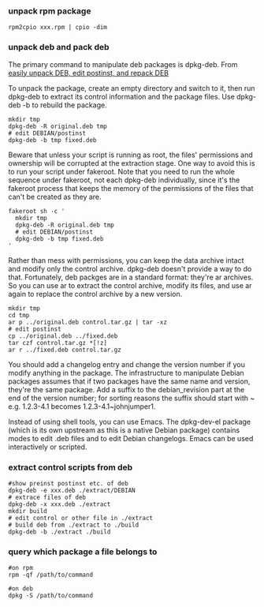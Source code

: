 ### unpack rpm package

```
rpm2cpio xxx.rpm | cpio -dim
```

### unpack deb and pack deb

The primary command to manipulate deb packages is dpkg-deb. From [easily unpack DEB, edit postinst, and repack DEB]

To unpack the package, create an empty directory and switch to it, then run dpkg-deb to extract its control information and the package files. 
Use dpkg-deb -b to rebuild the package.
```
mkdir tmp
dpkg-deb -R original.deb tmp
# edit DEBIAN/postinst
dpkg-deb -b tmp fixed.deb
```
Beware that unless your script is running as root, the files' permissions and ownership will be corrupted at the extraction stage.
One way to avoid this is to run your script under fakeroot. 
Note that you need to run the whole sequence under fakeroot, not each dpkg-deb individually, since it's the fakeroot process that keeps the memory of the permissions of the files that can't be created as they are.
```
fakeroot sh -c '
  mkdir tmp
  dpkg-deb -R original.deb tmp
  # edit DEBIAN/postinst
  dpkg-deb -b tmp fixed.deb
'
```
Rather than mess with permissions, you can keep the data archive intact and modify only the control archive. 
dpkg-deb doesn't provide a way to do that. Fortunately, deb packges are in a standard format: they're ar archives. 
So you can use ar to extract the control archive, modify its files, and use ar again to replace the control archive by a new version.
```
mkdir tmp
cd tmp
ar p ../original.deb control.tar.gz | tar -xz
# edit postinst
cp ../original.deb ../fixed.deb
tar czf control.tar.gz *[!z]
ar r ../fixed.deb control.tar.gz
```
You should add a changelog entry and change the version number if you modify anything in the package. 
The infrastructure to manipulate Debian packages assumes that if two packages have the same name and version, they're the same package. 
Add a suffix to the debian_revision part at the end of the version number; for sorting reasons the suffix should start with ~ e.g. 1.2.3-4.1 becomes 1.2.3-4.1~johnjumper1.

Instead of using shell tools, you can use Emacs. 
The dpkg-dev-el package (which is its own upstream as this is a native Debian package) contains modes to edit .deb files and to edit Debian changelogs. 
Emacs can be used interactively or scripted.

### extract control scripts from deb
```
#show preinst postinst etc. of deb
dpkg-deb -e xxx.deb ./extract/DEBIAN
# extrace files of deb
dpkg-deb -x xxx.deb ./extract
mkdir build
# edit control or other file in ./extract
# build deb from ./extract to ./build
dpkg-deb -b ./extract ./build
```

  [easily unpack DEB, edit postinst, and repack DEB]:https://unix.stackexchange.com/questions/138188/easily-unpack-deb-edit-postinst-and-repack-deb

### query which package a file belongs to
```shell
#on rpm 
rpm -qf /path/to/command

#on deb
dpkg -S /path/to/command
```
